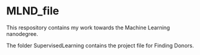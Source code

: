 # MLND_file

This respository contains my work towards the Machine Learning nanodegree. 

The folder SupervisedLearning contains the project file for Finding Donors. 

